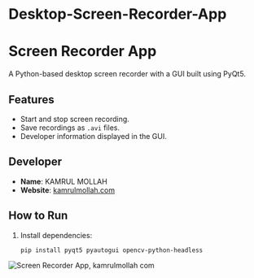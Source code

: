 # Desktop-Screen-Recorder-App

# Screen Recorder App

A Python-based desktop screen recorder with a GUI built using PyQt5.

## Features
- Start and stop screen recording.
- Save recordings as `.avi` files.
- Developer information displayed in the GUI.

## Developer
- **Name**: KAMRUL MOLLAH
- **Website**: [kamrulmollah.com](http://kamrulmollah.com)

## How to Run
1. Install dependencies:
   ```bash
   pip install pyqt5 pyautogui opencv-python-headless
   
![Screen Recorder App, kamrulmollah com](https://github.com/user-attachments/assets/b80b3440-c01e-498f-985f-4339fb5a0227)
